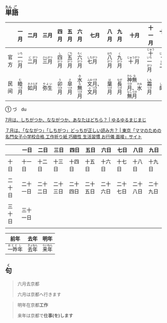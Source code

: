 ## <ruby>単<rt>たん</rt>語<rt>ご</rt></ruby>

|     | 一月                                    | 二月                                   | 三月                                    | 四月                                   | 五月                                    | 六月                                              | 七月                                                                         | 八月                                    | 九月                                    | 十月                                                                                                 | 十一月                                                | 十二月                                               | 哪月  |
| --- | ------------------------------------- | ------------------------------------ | ------------------------------------- | ------------------------------------ | ------------------------------------- | ----------------------------------------------- | -------------------------------------------------------------------------- | ------------------------------------- | ------------------------------------- | -------------------------------------------------------------------------------------------------- | -------------------------------------------------- | ------------------------------------------------- | --- |
| 官方  | <ruby>一<rt>いち</rt>月<rt>がつ</rt></ruby> | <ruby>二<rt>に</rt>月<rt>がつ</rt></ruby> | <ruby>三<rt>さん</rt>月<rt>がつ</rt></ruby> | <ruby>四<rt>し</rt>月<rt>がつ</rt></ruby> | <ruby>五<rt>ごち</rt>月<rt>がつ</rt></ruby> | <ruby>六<rt>ろく</rt>月<rt>がつ</rt></ruby>           | <ruby>七<rt>しち</rt>月<rt>がつ</rt></ruby>                                      | <ruby>八<rt>はち</rt>月<rt>がつ</rt></ruby> | <ruby>九<rt>く</rt>月<rt>がつ</rt></ruby>  | <ruby>十<rt>じゅう</rt>月<rt>がつ</rt></ruby>                                                             | <ruby>十<rt>じゅう</rt>一<rt>いち</rt>月<rt>がつ</rt></ruby> | <ruby>十<rt>じゅう</rt>二<rt>に</rt>月<rt>がつ</rt></ruby> |     |
| 民间  | <ruby>睦<rt>む</rt>月<rt>つき</rt></ruby>  | <ruby>如月<rt>きさらぎ</rt></ruby>         | <ruby>弥生<rt>やよい</rt></ruby>           | <ruby>卯<rt>う</rt>月<rt>づき</rt></ruby> | <ruby>皐<rt>さ</rt>月<rt>つき</rt></ruby>  | <ruby>水<rt>み</rt>無<rt>な</rt>月<rt>づき</rt></ruby> | <ruby>文<rt>ふみ</rt>月<rt>づき</rt></ruby>、<ruby>文<rt>ふ</rt>月<rt>づき</rt></ruby> | <ruby>葉<rt>は</rt>月<rt>づき</rt></ruby>  | <ruby>長<rt>なが</rt>月<rt>つき</rt></ruby> | <ruby>神<rt>かん</rt>無<rt>な</rt>月<rt>づき</rt></ruby>、<ruby>水<rt>かみ</rt>無<rt>なし</rt>月<rt>づき</rt></ruby> | <ruby>霜<rt>しも</rt>月<rt>つき</rt></ruby>              | <ruby>師走<rt>しわす</rt></ruby>                       |     |

① づ　du

[7月は、しちがつか、なながつか、あなたはどちら？ | ゆるゆるまじまじ](https://yurumazi.com/2018/06/26/koyomi-13/)

[７月は、「なながつ」「しちがつ」どっちが正しい読み方？ | 東京「ママのための名門女子小学校合格 工作折り紙 巧緻性 生活習慣 お行儀 面接」サイト](https://advice-seirin.com/2019/04/18/%EF%BC%97%E6%9C%88%E3%81%AF%E3%80%81%E3%80%8C%E3%81%AA%E3%81%AA%E3%81%8C%E3%81%A4%E3%80%8D%E3%80%8C%E3%81%97%E3%81%A1%E3%81%8C%E3%81%A4%E3%80%8D%E3%81%A9%E3%81%A3%E3%81%A1%E3%81%8C%E6%AD%A3%E3%81%97/)



|     | 一日   | 二日   | 三日   | 四日   | 五日   | 六日   | 七日   | 八日   | 九日   |
| --- | ---- | ---- | ---- | ---- | ---- | ---- | ---- | ---- | ---- |
|     |      |      |      |      |      |      |      |      |      |
| 十日  | 十一日  | 十二日  | 十三日  | 十四日  | 十五日  | 十六日  | 十七日  | 十八日  | 十九日  |
|     |      |      |      |      |      |      |      |      |      |
| 二十日 | 二十一日 | 二十二日 | 二十三日 | 二十四日 | 二十五日 | 二十六日 | 二十七日 | 二十八日 | 二十九日 |
|     |      |      |      |      |      |      |      |      |      |
| 三十日 | 三十一日 |      |      |      |      |      |      |      |      |
|     |      |      |      |      |      |      |      |      |      |





| 前年                                     | 去年                                    | 明年                                    |
| -------------------------------------- | ------------------------------------- | ------------------------------------- |
| <ruby>一昨<rt>おとと</rt>年<rt>し</rt></ruby> | <ruby>去<rt>きょ</rt>年<rt>ねん</rt></ruby> | <ruby>来<rt>らい</rt>年<rt>ねん</rt></ruby> |







## <ruby>句<rt>く</rt></ruby>

> 六月去京都
> 
> 六月は京都へ行きます

> 明年在京都**工作**
> 
> 来年は京都で**仕事(を)します**


